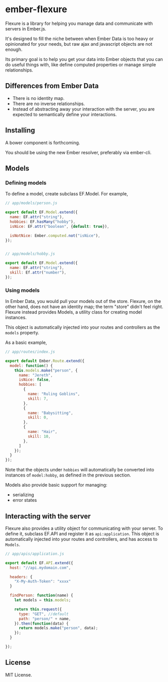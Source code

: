 ember-flexure
=============

Flexure is a library for helping you manage data and communicate with servers
in Ember.js.

It's designed to fill the niche between when Ember Data is too heavy or
opinionated for your needs, but raw ajax and javascript objects are not
enough.

Its primary goal is to help you get your data into Ember objects that you
can do useful things with, like define computed properties or manage
simple relationships.

## Differences from Ember Data

- There is no identity map.
- There are no inverse relationships.
- Instead of abstracting away your interaction with the server, you are
  expected to semantically define your interactions.

## Installing

A bower component is forthcoming.

You should be using the new Ember resolver, preferably via ember-cli.

## Models

### Defining models

To define a model, create subclass EF.Model. For example,

```js
// app/models/person.js

export default EF.Model.extend({
  name: EF.attr("string"),
  hobbies: EF.hasMany("hobby"),
  isNice: EF.attr("boolean", {default: true}),

  isNotNice: Ember.computed.not("isNice"),
});


// app/models/hobby.js

export default EF.Model.extend({
  name: EF.attr("string"),
  skill: Ef.attr("number"),
});
```

### Using models

In Ember Data, you would pull your models out of the store. Flexure, on the
other hand, does not have an identity map; the term "store" didn't feel right.
Flexure instead provides Models, a utility class for creating model instances.

This object is automatically injected into your routes and controllers as the
`models` property.

As a basic example,

```js
// app/routes/index.js

export default Ember.Route.extend({
  model: function() {
    this.models.make("person", {
      name: "Jereth",
      isNice: false,
      hobbies: [
        {
          name: "Ruling Goblins",
          skill: 7,
        },
        {
          name: "Babysitting",
          skill: 0,
        },
        {
          name: "Hair",
          skill: 10,
        },
      ]
    });
  }
});
```

Note that the objects under `hobbies` will automatically be converted into
instances of `model:hobby`, as defined in the previous section.

Models also provide basic support for managing:

- serializing
- error states

## Interacting with the server

Flexure also provides a utility object for communicating with your server.
To define it, subclass EF.API and register it as `api:application`. This object
is automatically injected into your routes and controllers, and has access to
`Models`.

```js
// app/apis/application.js

export default EF.API.extend({
  host: "//api.mydomain.com",

  headers: {
    "X-My-Auth-Token": "xxxx"
  }

  findPerson: function(name) {
    let models = this.models;

    return this.request({
      type: "GET", //default
      path: "person/" + name,
    }).then(function(data) {
      return models.make("person", data);
    });
  }

});
```

## License

MIT License.
